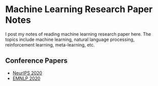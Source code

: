# Machine Learning Research Paper Notes

I post my notes of reading machine learning research paper here. The topics include machine learning, natural language processing, reinforcement learning, meta-learning, etc.

## Conference Papers

- [NeurIPS 2020](neurips/neurips2020.md)
- [EMNLP 2020](emnlp/emnlp2020.md)
